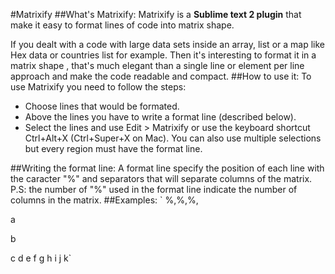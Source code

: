 #Matrixify
##What's Matrixify:
Matrixify is a **Sublime text 2 plugin** that make it easy to format lines of code into matrix shape.

If you dealt with a code with large data sets inside an array, list or a map like Hex data or countries list for example.
Then it's interesting to format it in a matrix shape , that's much elegant than a single line or element per line approach and make the code readable and compact.
##How to use it:
To use Matrixify you need to follow the steps:

* Choose lines that would be formated.
* Above the lines you have to write a format line (described below).
* Select the lines and use Edit > Matrixify or use the keyboard shortcut Ctrl+Alt+X (Ctrl+Super+X on Mac).
You can also use multiple selections but every region must have the format line.

##Writing the format line:
A format line specify the position of each line with the caracter "%" and separators that will separate columns of the matrix.
P.S: the number of "%" used in the format line indicate the number of columns in the matrix.
##Examples:
` %,%,%,

  a

  b

  c
  d
  e
  f
  g
  h
  i
  j
  k`
